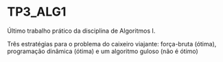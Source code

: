 # TP3_ALG1
Último trabalho prático da disciplina de Algoritmos I.

Três estratégias para o problema do caixeiro viajante: força-bruta (ótima), programação dinâmica (ótima) e um algoritmo guloso (não é ótimo)
